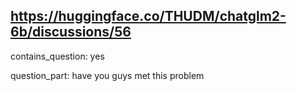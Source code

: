 ## https://huggingface.co/THUDM/chatglm2-6b/discussions/56

contains_question: yes

question_part: have you guys met this problem